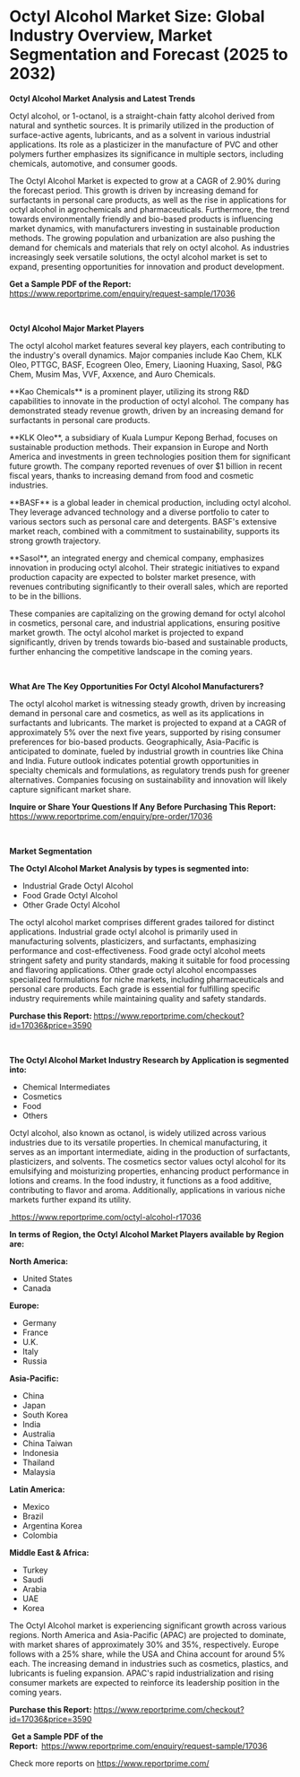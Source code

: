 <p><h1>Octyl Alcohol Market Size: Global Industry Overview, Market Segmentation and Forecast (2025 to 2032)</h1></p><p><strong>Octyl Alcohol Market Analysis and Latest Trends</strong></p>
<p><p>Octyl alcohol, or 1-octanol, is a straight-chain fatty alcohol derived from natural and synthetic sources. It is primarily utilized in the production of surface-active agents, lubricants, and as a solvent in various industrial applications. Its role as a plasticizer in the manufacture of PVC and other polymers further emphasizes its significance in multiple sectors, including chemicals, automotive, and consumer goods.</p><p>The Octyl Alcohol Market is expected to grow at a CAGR of 2.90% during the forecast period. This growth is driven by increasing demand for surfactants in personal care products, as well as the rise in applications for octyl alcohol in agrochemicals and pharmaceuticals. Furthermore, the trend towards environmentally friendly and bio-based products is influencing market dynamics, with manufacturers investing in sustainable production methods. The growing population and urbanization are also pushing the demand for chemicals and materials that rely on octyl alcohol. As industries increasingly seek versatile solutions, the octyl alcohol market is set to expand, presenting opportunities for innovation and product development.</p></p>
<p><strong>Get a Sample PDF of the Report:&nbsp;</strong> <a href="https://www.reportprime.com/enquiry/request-sample/17036?utm_campaign=3084&utm_medium=2&utm_source=Github&utm_content=ia&utm_term=18032025&utm_id=octyl-alcohol">https://www.reportprime.com/enquiry/request-sample/17036</a></p>
<p>&nbsp;</p>
<p><strong>Octyl Alcohol Major Market Players</strong></p>
<p><p>The octyl alcohol market features several key players, each contributing to the industry's overall dynamics. Major companies include Kao Chem, KLK Oleo, PTTGC, BASF, Ecogreen Oleo, Emery, Liaoning Huaxing, Sasol, P&G Chem, Musim Mas, VVF, Axxence, and Auro Chemicals.</p><p>**Kao Chemicals** is a prominent player, utilizing its strong R&D capabilities to innovate in the production of octyl alcohol. The company has demonstrated steady revenue growth, driven by an increasing demand for surfactants in personal care products.</p><p>**KLK Oleo**, a subsidiary of Kuala Lumpur Kepong Berhad, focuses on sustainable production methods. Their expansion in Europe and North America and investments in green technologies position them for significant future growth. The company reported revenues of over $1 billion in recent fiscal years, thanks to increasing demand from food and cosmetic industries.</p><p>**BASF** is a global leader in chemical production, including octyl alcohol. They leverage advanced technology and a diverse portfolio to cater to various sectors such as personal care and detergents. BASF's extensive market reach, combined with a commitment to sustainability, supports its strong growth trajectory.</p><p>**Sasol**, an integrated energy and chemical company, emphasizes innovation in producing octyl alcohol. Their strategic initiatives to expand production capacity are expected to bolster market presence, with revenues contributing significantly to their overall sales, which are reported to be in the billions.</p><p>These companies are capitalizing on the growing demand for octyl alcohol in cosmetics, personal care, and industrial applications, ensuring positive market growth. The octyl alcohol market is projected to expand significantly, driven by trends towards bio-based and sustainable products, further enhancing the competitive landscape in the coming years.</p></p>
<p>&nbsp;</p>
<p><strong>What Are The Key Opportunities For Octyl Alcohol Manufacturers?</strong></p>
<p><p>The octyl alcohol market is witnessing steady growth, driven by increasing demand in personal care and cosmetics, as well as its applications in surfactants and lubricants. The market is projected to expand at a CAGR of approximately 5% over the next five years, supported by rising consumer preferences for bio-based products. Geographically, Asia-Pacific is anticipated to dominate, fueled by industrial growth in countries like China and India. Future outlook indicates potential growth opportunities in specialty chemicals and formulations, as regulatory trends push for greener alternatives. Companies focusing on sustainability and innovation will likely capture significant market share.</p></p>
<p><strong>Inquire or Share Your Questions If Any Before Purchasing This Report:</strong> <a href="https://www.reportprime.com/enquiry/pre-order/17036?utm_campaign=3084&utm_medium=2&utm_source=Github&utm_content=ia&utm_term=18032025&utm_id=octyl-alcohol">https://www.reportprime.com/enquiry/pre-order/17036</a></p>
<p>&nbsp;</p>
<p><strong>Market Segmentation</strong></p>
<p><strong>The Octyl Alcohol Market Analysis by types is segmented into:</strong></p>
<p><ul><li>Industrial Grade Octyl Alcohol</li><li>Food Grade Octyl Alcohol</li><li>Other Grade Octyl Alcohol</li></ul></p>
<p><p>The octyl alcohol market comprises different grades tailored for distinct applications. Industrial grade octyl alcohol is primarily used in manufacturing solvents, plasticizers, and surfactants, emphasizing performance and cost-effectiveness. Food grade octyl alcohol meets stringent safety and purity standards, making it suitable for food processing and flavoring applications. Other grade octyl alcohol encompasses specialized formulations for niche markets, including pharmaceuticals and personal care products. Each grade is essential for fulfilling specific industry requirements while maintaining quality and safety standards.</p></p>
<p><strong>Purchase this Report:&nbsp;</strong><a href="https://www.reportprime.com/checkout?id=17036&price=3590&utm_campaign=3084&utm_medium=2&utm_source=Github&utm_content=ia&utm_term=18032025&utm_id=octyl-alcohol">https://www.reportprime.com/checkout?id=17036&price=3590</a></p>
<p>&nbsp;</p>
<p><strong>The Octyl Alcohol Market Industry Research by Application is segmented into:</strong></p>
<p><ul><li>Chemical Intermediates</li><li>Cosmetics</li><li>Food</li><li>Others</li></ul></p>
<p><p>Octyl alcohol, also known as octanol, is widely utilized across various industries due to its versatile properties. In chemical manufacturing, it serves as an important intermediate, aiding in the production of surfactants, plasticizers, and solvents. The cosmetics sector values octyl alcohol for its emulsifying and moisturizing properties, enhancing product performance in lotions and creams. In the food industry, it functions as a food additive, contributing to flavor and aroma. Additionally, applications in various niche markets further expand its utility.</p></p>
<p><a href="https://www.reportprime.com/octyl-alcohol-r17036?utm_campaign=3084&utm_medium=2&utm_source=Github&utm_content=ia&utm_term=18032025&utm_id=octyl-alcohol">&nbsp;https://www.reportprime.com/octyl-alcohol-r17036</a></p>
<p><strong>In terms of Region, the Octyl Alcohol Market Players available by Region are:</strong></p>
<p>
    <p> <strong> North America: </strong>
        <ul>
            <li>United States</li>
            <li>Canada</li>
        </ul>
        </p> 
    <p> <strong> Europe: </strong>
        <ul>
            <li>Germany</li>
            <li>France</li>
            <li>U.K.</li>
            <li>Italy</li>
            <li>Russia</li>
        </ul>
        </p> 
    <p> <strong> Asia-Pacific: </strong>
        <ul>
            <li>China</li>
            <li>Japan</li>
            <li>South Korea</li>
            <li>India</li>
            <li>Australia</li>
            <li>China Taiwan</li>
            <li>Indonesia</li>
            <li>Thailand</li>
            <li>Malaysia</li>
        </ul>
        </p> 
    <p> <strong> Latin America: </strong>
        <ul>
            <li>Mexico</li>
            <li>Brazil</li>
            <li>Argentina Korea</li>
            <li>Colombia</li>
        </ul>
        </p> 
    <p> <strong> Middle East & Africa: </strong>
        <ul>
            <li>Turkey</li>
            <li>Saudi</li>
            <li>Arabia</li>
            <li>UAE</li>
            <li>Korea</li>
        </ul>
    </p>
    </p>
<p><p>The Octyl Alcohol market is experiencing significant growth across various regions. North America and Asia-Pacific (APAC) are projected to dominate, with market shares of approximately 30% and 35%, respectively. Europe follows with a 25% share, while the USA and China account for around 5% each. The increasing demand in industries such as cosmetics, plastics, and lubricants is fueling expansion. APAC's rapid industrialization and rising consumer markets are expected to reinforce its leadership position in the coming years.</p></p>
<p><strong>Purchase this Report: </strong><a href="https://www.reportprime.com/checkout?id=17036&price=3590&utm_campaign=3084&utm_medium=2&utm_source=Github&utm_content=ia&utm_term=18032025&utm_id=octyl-alcohol">https://www.reportprime.com/checkout?id=17036&price=3590</a></p>
<p>&nbsp;<strong>Get a Sample PDF of the Report:&nbsp;&nbsp;</strong><a href="https://www.reportprime.com/enquiry/request-sample/17036?utm_campaign=3084&utm_medium=2&utm_source=Github&utm_content=ia&utm_term=18032025&utm_id=octyl-alcohol">https://www.reportprime.com/enquiry/request-sample/17036</a></p>
<p><strong></strong></p>
<p>Check more reports on <a href="https://www.reportprime.com/?utm_campaign=3084&utm_medium=2&utm_source=Github&utm_content=ia&utm_term=18032025&utm_id=octyl-alcohol">https://www.reportprime.com/</a></p>